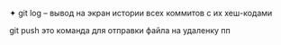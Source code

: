 ✦	git log – вывод на экран истории всех коммитов с их хеш-кодами

git push это команда для отправки файла на удаленку
пп
